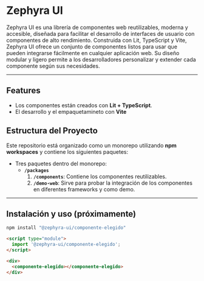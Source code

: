 # **Zephyra UI**

Zephyra UI es una librería de componentes web reutilizables, moderna y accesible, diseñada para facilitar el desarrollo de interfaces de usuario con componentes de alto rendimiento. Construida con Lit, TypeScript y Vite, Zephyra UI ofrece un conjunto de componentes listos para usar que pueden integrarse fácilmente en cualquier aplicación web. Su diseño modular y ligero permite a los desarrolladores personalizar y extender cada componente según sus necesidades.

---

## Features

- Los componentes están creados con **Lit + TypeScript**.
- El desarrollo y el empaquetamineto con **Vite**

## Estructura del Proyecto

Este repositorio está organizado como un monorepo utilizando **npm workspaces** y contiene los siguientes paquetes:

- Tres paquetes dentro del monorepo:
  - **`/packages`**
    1. **`/components`**: Contiene los componentes reutilizables.
    2. **`/demo-web`**: Sirve para probar la integración de los componentes en diferentes frameworks y como demo.

---

## Instalación y uso (próximamente)

```bash
npm install "@zephyra-ui/componente-elegido"
```

```html
<script type="module">
  import '@zephyra-ui/componente-elegido';
</script>

<div>
  <componente-elegido></componente-elegido>
</div>
```
